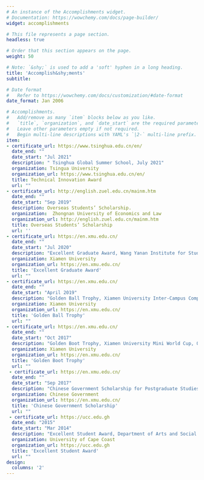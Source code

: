 ```yaml
---
# An instance of the Accomplishments widget.
# Documentation: https://wowchemy.com/docs/page-builder/
widget: accomplishments

# This file represents a page section.
headless: true

# Order that this section appears on the page.
weight: 50

# Note: `&shy;` is used to add a 'soft' hyphen in a long heading.
title: 'Accomplish&shy;ments'
subtitle:

# Date format
#   Refer to https://wowchemy.com/docs/customization/#date-format
date_format: Jan 2006

# Accomplishments.
#   Add/remove as many `item` blocks below as you like.
#   `title`, `organization`, and `date_start` are the required parameters.
#   Leave other parameters empty if not required.
#   Begin multi-line descriptions with YAML's `|2-` multi-line prefix.
item:
- certificate_url: https://www.tsinghua.edu.cn/en/
  date_end: ""
  date_start: "Jul 2021"
  description: " Tsinghua Global Summer School, July 2021"
  organization: Tsingua University
  organization_url: https://www.tsinghua.edu.cn/en/
  title: Technical Innovation Award
  url: ""
- certificate_url: http://english.zuel.edu.cn/mainm.htm
  date_end: ""
  date_start: "Sep 2019"
  description: Overseas Students’ Scholarship.
  organization:  Zhongnan University of Economics and Law
  organization_url: http://english.zuel.edu.cn/mainm.htm
  title: Overseas Students’ Scholarship
  url: ''
- certificate_url: https://en.xmu.edu.cn/
  date_end: ""
  date_start: "Jul 2020"
  description: "Excellent Graduate Award, Wang Yanan Institute for Studies in Economics (WISE), Xiamen University, June 2019"
  organization: Xiamen University
  organization_url: https://en.xmu.edu.cn/
  title: 'Excellent Graduate Award'
  url: ""
- certificate_url: https://en.xmu.edu.cn/
  date_end: ""
  date_start: "April 2019"
  description: "Golden Ball Trophy, Xiamen University Inter-Campus Competition, April 2019"
  organization: Xiamen University
  organization_url: https://en.xmu.edu.cn/
  title: 'Golden Ball Trophy'
  url: ""
- certificate_url: https://en.xmu.edu.cn/
  date_end: ""
  date_start: "Oct 2017"
  description: "Golden Boot Trophy, Xiamen University Mini World Cup, October 2017"
  organization: Xiamen University
  organization_url: https://en.xmu.edu.cn/
  title: 'Golden Boot Trophy'
  url: ""
 - certificate_url: https://en.xmu.edu.cn/
  date_end: ""
  date_start: "Sep 2017"
  description: "Chinese Government Scholarship for Postgraduate Studies, September 2017"
  organization: Chinese Government
  organization_url: https://en.xmu.edu.cn/
  title: 'Chinese Government Scholarship'
  url: ""
 - certificate_url: https://ucc.edu.gh
  date_end: "2015"
  date_start: "Mar 2014"
  description: "Excellent Student Award, Department of Arts and Social Sciences Education, University of Cape Coast, March 2014 and 2015"
  organization: University of Cape Coast
  organization_url: https://ucc.edu.gh
  title: 'Excellent Student Award'
  url: ""
design:
  columns: '2' 
---
```

